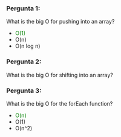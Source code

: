 ### Pergunta 1:

What is the big O for pushing into an array?

- <span style="color:green">O(1)</span>
- O(n)
- O(n log n)

### Pergunta 2:

What is the big O for shifting into an array?

### Pergunta 3:

What is the big O for the forEach function?

- <span style="color:green">O(n)</span>
- O(1)
- O(n^2)
